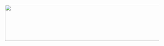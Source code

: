 
<a href="https://github.com/devxb/gitanimals">
  <img
    src="https://render.gitanimals.org/lines/chadireoroonu"
    width="600"
    height="120"
  />
</a>
